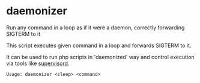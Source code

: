 # daemonizer
Run any command in a loop as if it were a daemon, correctly forwarding SIGTERM to it

This script executes given command in a loop and forwards SIGTERM to it.

It can be used to run php scripts in 'daemonized' way  and control execution via tools like [supervisord](http://supervisord.org/).

```
Usage: daemonizer <sleep> <command>
```
